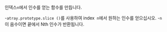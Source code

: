 인덱스`n`에서 인수를 얻는 함수를 만듭니다.

-`atray.prototype.slice ()`를 사용하여 index` n`에서 원하는 인수를 얻으십시오.
-`n`이 음수이면 끝에서 Nth 인수가 반환됩니다.